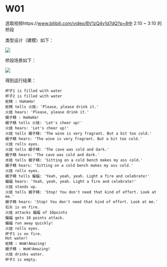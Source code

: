# W01

选取视频https://www.bilibili.com/video/BV1zQ4y1d7dQ?p=8中 2:10 ~ 3:10 的桥段

类型设计（建模）如下：

![](http://www.plantuml.com/plantuml/png/NP7DJiD038JlUOeSuT0tu51Q1BrmAeW3GiXD9isg-xEodQ8AU7VIx3ODwSdVh3tDs4jHOksSBLOmVb_U_ImMvPf1sZ6Afn1goLeNfxZLu55S6fFs7BmeUAQkoTAEfFrSST2sVvuBgUtHC2uTHML9PFoCxwBiVyPhsOAijYEIAbM74Miqy8A1jyhdE9xSbDy_IWSN-3JE90nD8z1YK2M23Y_XvdOWQmG-rVdlCZ0gc2FkfvgH1r2TmOKZ-l9tJ3EBVKtbQ6-gP1ginGcIBKJ9rwynKzqdEBoHWl_PTl7gz7L-NLEaocZEA9kWq_x9djDSqmlJXk78Lqk5Y-3X3lF5ZZFvyhtXFD4E6uhnb1BiiEquiX7a7K4gYaXrOwoTX5l2rvspVm00)


桥段场景如下：

![](http://www.plantuml.com/plantuml/png/JCr1oW8n30NW_PmYqFL_XH-TXUxSkX2HJ2TWCJPZcZhqzXPf1vVvU2zlbmpLyfC7z2OAoOikGIAu4xvBnuZ-0QuGiwpD3a5fLB4xAJYbkV4PZNJpYJCD52rO0P-NcqI2tzjMWLQSY1Aue_3S0Qt2o7MwLv99f1fIBCCt_tTn-rV6w__s_LDAjUKs3GNH_xkAhiCV4HA_I6o0VY0QQAIIIb4Nu2HDauP2cX8AQUoc3nUrTMKdsCXsiSbYyDp7LxV0s9Qi2rUgebIohfJ9p9mpPnxQ6h_iq5_dTEQhBWMWx4AAqj3fHUrzTRsI_qGF-Esmko6fR-zKrngrTvix6dpk5PyKan5PhyXAOEImpzrzEPAxmKDyW2ySct_q5Y6bnYLiQNaKMOfS6foQLmWEqO-7k4c8x5scA7kkWSfzCHQT8z2Fw3TNcASGXkBxE4iucwC5h5lO2zBxlJJKMIl2uXI8vzkDrrk88Pardjmn8sQ3izK8KVyqZQOP_A27yFZIawyvjZHyIwO3yn2CQqoAYQYvWAwNXlsildcJjyv5Eu714BhxArIcjYgVw7yuR5NV8WKtAZw4nMx1bnn_OTDF1w_ghEcoqPGrxSpMcGDAdNZW-0gRbuqtcxMD_-WmUyn_1fXq1Q5fvm97Xeskq_0ZCtNkHw9r2Vq9dOsG2pC-qDwGdUogobIADTNWE43UKg5iwe7bymiRHmKpAc6vF48_ext3DBR0yKXcAV-1oGIiNQ6tsQtnf34hZuLAaOOtEExALIWEe2QCBcttPP7oPatLZPQaVIHAPgLSCWrtIbmvNCTTIoIAo8-QBhkvnxKZv5crle77-oy0)

得到运行结果：

```
杯子1 is filled with water
杯子2 is filled with water
蛇精 : HaHaHa!
蛇精 tells 火娃: 'Please, please drink it.'
火娃 hears: 'Please, please drink it.'
蝎子精 : HaHaHa!
蝎子精 tells 火娃: 'Let's cheer up!'
火娃 hears: 'Let's cheer up!'
火娃 tells 蝎子精: 'The wine is very fragrant. But a bit too cold.'
蝎子精 hears: 'The wine is very fragrant. But a bit too cold.'
火娃 rolls eyes.
火娃 tells 蝎子精: 'The cave was cold and dark.'
蝎子精 hears: 'The cave was cold and dark.'
水娃 tells 蝎子精: 'Sitting on a cold bench makes my ass cold.'
蝎子精 hears: 'Sitting on a cold bench makes my ass cold.'
火娃 rolls eyes.
蝎子精 tells 蝙蝠: 'Yeah, yeah, yeah. Light a fire and celebrate!'
蝙蝠 hears: 'Yeah, yeah, yeah. Light a fire and celebrate!'
火娃 stands up.
火娃 tells 蝎子精: 'Stop! You don't need that kind of effort. Look at me.'
蝎子精 hears: 'Stop! You don't need that kind of effort. Look at me.'
石头 is on fire.
火娃 attacks 蝙蝠 of 10points
蝙蝠 gets 10 points attack.
蝙蝠 run away quickly!
火娃 rolls eyes.
杯子1 is on fire.
Hot water!
蛇精 : WoW!Amazing!
蝎子精 : WoW!Amazing!
火娃 drinks water.
杯子1 is empty.
```